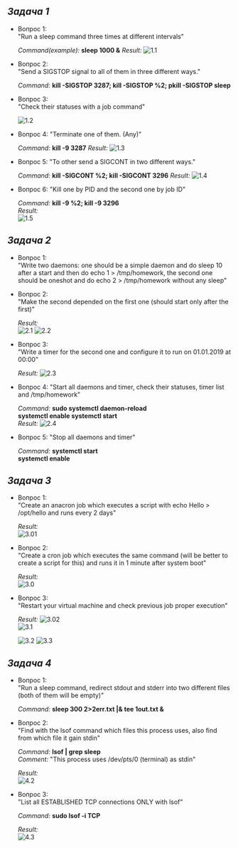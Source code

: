 ## _Задача 1_

- Вопрос 1:  
  "Run a sleep command three times at different intervals" 
  
  _Command(example):_ __sleep 1000 &__ 
  _Result:_
  ![1.1](img/1.1.png)  
  
- Вопрос 2:  
  "Send a SIGSTOP signal to all of them in three different ways."  
  
  _Command:_ __kill -SIGSTOP 3287; kill -SIGSTOP %2; pkill -SIGSTOP sleep__ 

- Вопрос 3:   
  "Check their statuses with a job command"  
  
  ![1.2](img/1.2.png)
  
- Вопрос 4: 
  "Terminate one of them. (Any)"
  
  _Command:_ __kill -9 3287__ 
  _Result:_
  ![1.3](img/1.3.png)
  
- Вопрос 5: 
  "To other send a SIGCONT in two different ways."
  
  _Command:_ __kill -SIGCONT %2; kill -SIGCONT 3296__ 
  _Result:_
  ![1.4](img/1.4.png)
  
- Вопрос 6: 
  "Kill one by PID and the second one by job ID"
  
  _Command:_ __kill -9 %2; kill -9 3296__    
  _Result:_  
  ![1.5](img/1.5.png)
  
  
## _Задача 2_

- Вопрос 1:  
  "Write two daemons: one should be a simple daemon and do sleep 10 after a start and then do echo 1 > /tmp/homework, the second one should be oneshot and do echo 2 > /tmp/homework without any sleep"  
 
- Вопрос 2:  
  "Make the second depended on the first one (should start only after the first)"  
  
  _Result:_  
  ![2.1](img/2.1.png)
  ![2.2](img/2.2.png)
  
- Вопрос 3:   
  "Write a timer for the second one and configure it to run on 01.01.2019 at 00:00"
  
   _Result:_
  ![2.3](img/2.3.png)
  
- Вопрос 4: 
  "Start all daemons and timer, check their statuses, timer list and /tmp/homework"
  
  _Command:_ __sudo systemctl daemon-reload__  
                     __systemctl enable <names of services and timer>__ 
                     __systemctl start <names of services and timer>__  
   _Result:_
  ![2.4](img/2.4.png)
  
- Вопрос 5: 
  "Stop all daemons and timer"
  
  _Command:_ __systemctl start <names of services and timer>__   
                      __systemctl enable <names of services and timer>__                  
  
  
  
## _Задача 3_

- Вопрос 1:  
  "Create an anacron job which executes a script with echo Hello > /opt/hello and runs every 2 days"  
  
  _Result:_  
  ![3.01](img/3.01.png)
  
- Вопрос 2:  
  "Create a cron job which executes the same command (will be better to create a script for this) and runs it in 1 minute after system boot"  
  
  _Result:_   
  ![3.0](img/3.0.png)  
  
- Вопрос 3:   
  "Restart your virtual machine and check previous job proper execution"
  
  _Result:_ 
  ![3.02](img/3.02.png)   
  ![3.1](img/3.1.png)   
     
  ![3.2](img/3.2.png) 
  ![3.3](img/3.3.png) 
  
  
  
## _Задача 4_

- Вопрос 1:  
  "Run a sleep command, redirect stdout and stderr into two different files (both of them will be empty)"    
  
  _Command:_ __sleep 300 2>2err.txt |& tee 1out.txt &__  
 					     
  
- Вопрос 2:  
  "Find with the lsof command which files this process uses, also find from which file it gain stdin"
  
  _Command:_ __lsof | grep sleep__  
  _Comment:_ "This process uses /dev/pts/0 (terminal) as stdin"
 					     
  _Result:_  
  ![4.2](img/4.2.png)
  
- Вопрос 3:   
  "List all ESTABLISHED TCP connections ONLY with lsof"  
  
  _Command:_ __sudo lsof -i TCP__  
  
  _Result:_  
  ![4.3](img/4.3.png)